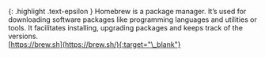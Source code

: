 <!-- _includes/docs/env/homebrew/ -->

{: .highlight .text-epsilon }
Homebrew is a package manager. It’s used for downloading software packages like programming languages and utilities or tools.
It facilitates installing, upgrading packages and keeps track of the versions.<br>
[https://brew.sh](https://brew.sh/){:target="\_blank"}